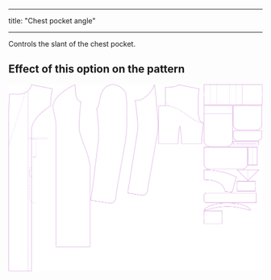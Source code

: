 ***

title: "Chest pocket angle"

***

Controls the slant of the chest pocket.

## Effect of this option on the pattern

![This image shows the effect of this option by superimposing several variants that have a different value for this option](carlita_chestpocketangle_sample.svg "Effect of this option on the pattern")
